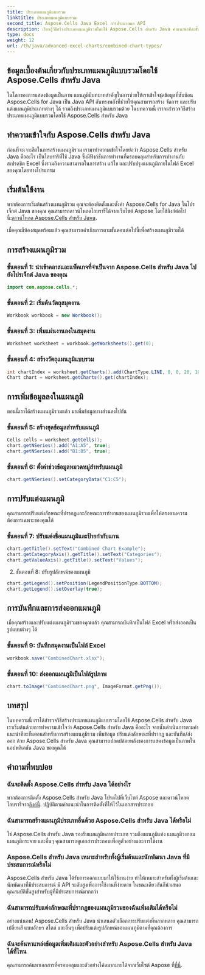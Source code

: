 ```yaml
---
title: ประเภทแผนภูมิแบบรวม
linktitle: ประเภทแผนภูมิแบบรวม
second_title: Aspose.Cells Java Excel การประมวลผล API
description: เรียนรู้วิธีสร้างประเภทแผนภูมิรวมโดยใช้ Aspose.Cells สำหรับ Java คำแนะนำทีละขั้นตอนนี้ให้ซอร์สโค้ดและเคล็ดลับสำหรับการแสดงข้อมูลอย่างมีประสิทธิภาพ
type: docs
weight: 12
url: /th/java/advanced-excel-charts/combined-chart-types/
---
```


## ข้อมูลเบื้องต้นเกี่ยวกับประเภทแผนภูมิแบบรวมโดยใช้ Aspose.Cells สำหรับ Java

ในโลกของการแสดงข้อมูลเป็นภาพ แผนภูมิมีบทบาทสำคัญในการช่วยให้เราเข้าใจชุดข้อมูลที่ซับซ้อน Aspose.Cells for Java เป็น Java API อันทรงพลังที่ช่วยให้คุณสามารถสร้าง จัดการ และปรับแต่งแผนภูมิประเภทต่างๆ ได้ รวมถึงประเภทแผนภูมิแบบรวมด้วย ในบทความนี้ เราจะสำรวจวิธีสร้างประเภทแผนภูมิแบบรวมโดยใช้ Aspose.Cells สำหรับ Java

## ทำความเข้าใจกับ Aspose.Cells สำหรับ Java

ก่อนที่จะเจาะลึกในการสร้างแผนภูมิรวม เรามาทำความเข้าใจโดยย่อว่า Aspose.Cells สำหรับ Java คืออะไร เป็นไลบรารีที่ใช้ Java ซึ่งมีฟังก์ชันการทำงานที่ครอบคลุมสำหรับการทำงานกับสเปรดชีต Excel ซึ่งรวมถึงความสามารถในการสร้าง แก้ไข และปรับปรุงแผนภูมิภายในไฟล์ Excel ของคุณโดยทางโปรแกรม

## เริ่มต้นใช้งาน

 หากต้องการเริ่มต้นสร้างแผนภูมิรวม คุณจะต้องติดตั้งและตั้งค่า Aspose.Cells for Java ในโปรเจ็กต์ Java ของคุณ คุณสามารถดาวน์โหลดไลบรารีได้จากเว็บไซต์ Aspose โดยใช้ลิงก์ต่อไปนี้:[ดาวน์โหลด Aspose.Cells สำหรับ Java](https://releases.aspose.com/cells/java/).

เมื่อคุณมีห้องสมุดพร้อมแล้ว คุณสามารถดำเนินการตามขั้นตอนต่อไปนี้เพื่อสร้างแผนภูมิรวมได้

## การสร้างแผนภูมิรวม

### ขั้นตอนที่ 1: นำเข้าคลาสและแพ็คเกจที่จำเป็นจาก Aspose.Cells สำหรับ Java ไปยังโปรเจ็กต์ Java ของคุณ

```java
import com.aspose.cells.*;
```

### ขั้นตอนที่ 2: เริ่มต้นวัตถุสมุดงาน

```java
Workbook workbook = new Workbook();
```

### ขั้นตอนที่ 3: เพิ่มแผ่นงานลงในสมุดงาน

```java
Worksheet worksheet = workbook.getWorksheets().get(0);
```

### ขั้นตอนที่ 4: สร้างวัตถุแผนภูมิแบบรวม

```java
int chartIndex = worksheet.getCharts().add(ChartType.LINE, 0, 0, 20, 10);
Chart chart = worksheet.getCharts().get(chartIndex);
```

## การเพิ่มข้อมูลลงในแผนภูมิ

ตอนนี้เราได้สร้างแผนภูมิรวมแล้ว มาเพิ่มข้อมูลบางส่วนลงไปกัน

### ขั้นตอนที่ 5: สร้างชุดข้อมูลสำหรับแผนภูมิ

```java
Cells cells = worksheet.getCells();
chart.getNSeries().add("A1:A5", true);
chart.getNSeries().add("B1:B5", true);
```

### ขั้นตอนที่ 6: ตั้งค่าช่วงข้อมูลหมวดหมู่สำหรับแผนภูมิ

```java
chart.getNSeries().setCategoryData("C1:C5");
```

## การปรับแต่งแผนภูมิ

คุณสามารถปรับแต่งลักษณะที่ปรากฏและลักษณะการทำงานของแผนภูมิรวมเพื่อให้ตรงตามความต้องการเฉพาะของคุณได้

### ขั้นตอนที่ 7: ปรับแต่งชื่อแผนภูมิและป้ายกำกับแกน

```java
chart.getTitle().setText("Combined Chart Example");
chart.getCategoryAxis().getTitle().setText("Categories");
chart.getValueAxis().getTitle().setText("Values");
```

2. ขั้นตอนที่ 8: ปรับรูปลักษณ์ของแผนภูมิ

```java
chart.getLegend().setPosition(LegendPositionType.BOTTOM);
chart.getLegend().setOverlay(true);
```

## การบันทึกและการส่งออกแผนภูมิ

เมื่อคุณสร้างและปรับแต่งแผนภูมิรวมของคุณแล้ว คุณสามารถบันทึกเป็นไฟล์ Excel หรือส่งออกเป็นรูปแบบต่างๆ ได้

### ขั้นตอนที่ 9: บันทึกสมุดงานเป็นไฟล์ Excel

```java
workbook.save("CombinedChart.xlsx");
```

### ขั้นตอนที่ 10: ส่งออกแผนภูมิเป็นไฟล์รูปภาพ

```java
chart.toImage("CombinedChart.png", ImageFormat.getPng());
```

## บทสรุป

ในบทความนี้ เราได้สำรวจวิธีสร้างประเภทแผนภูมิแบบรวมโดยใช้ Aspose.Cells สำหรับ Java เราเริ่มต้นด้วยการทำความเข้าใจว่า Aspose.Cells สำหรับ Java คืออะไร จากนั้นดำเนินการตามคำแนะนำทีละขั้นตอนสำหรับการสร้างแผนภูมิรวม เพิ่มข้อมูล ปรับแต่งลักษณะที่ปรากฏ และบันทึก/ส่งออก ด้วย Aspose.Cells สำหรับ Java คุณสามารถปลดปล่อยพลังของการแสดงข้อมูลเป็นภาพในแอปพลิเคชัน Java ของคุณได้

## คำถามที่พบบ่อย

### ฉันจะติดตั้ง Aspose.Cells สำหรับ Java ได้อย่างไร

 หากต้องการติดตั้ง Aspose.Cells สำหรับ Java โปรดไปที่เว็บไซต์ Aspose และดาวน์โหลดไลบรารีจาก[ลิงค์นี้](https://releases.aspose.com/cells/java/). ปฏิบัติตามคำแนะนำในการติดตั้งที่ให้ไว้ในเอกสารประกอบ

### ฉันสามารถสร้างแผนภูมิประเภทอื่นด้วย Aspose.Cells สำหรับ Java ได้หรือไม่

ใช่ Aspose.Cells สำหรับ Java รองรับแผนภูมิหลายประเภท รวมถึงแผนภูมิแท่ง แผนภูมิวงกลม แผนภูมิกระจาย และอื่นๆ คุณสามารถดูเอกสารประกอบเพื่อดูตัวอย่างและการใช้งาน

### Aspose.Cells สำหรับ Java เหมาะสำหรับทั้งผู้เริ่มต้นและนักพัฒนา Java ที่มีประสบการณ์หรือไม่

Aspose.Cells สำหรับ Java ได้รับการออกแบบมาให้ใช้งานง่าย ทำให้เหมาะสำหรับทั้งผู้เริ่มต้นและนักพัฒนาที่มีประสบการณ์ มี API ระดับสูงเพื่อการใช้งานที่ง่ายดาย ในขณะเดียวกันก็นำเสนอคุณสมบัติขั้นสูงสำหรับผู้ที่มีประสบการณ์มากกว่า

### ฉันสามารถปรับแต่งลักษณะที่ปรากฏของแผนภูมิรวมของฉันเพิ่มเติมได้หรือไม่

อย่างแน่นอน! Aspose.Cells สำหรับ Java นำเสนอตัวเลือกการปรับแต่งที่หลากหลาย คุณสามารถเปลี่ยนสี แบบอักษร สไตล์ และอื่นๆ เพื่อปรับแต่งรูปลักษณ์ของแผนภูมิตามที่คุณต้องการ

### ฉันจะค้นหาแหล่งข้อมูลเพิ่มเติมและตัวอย่างสำหรับ Aspose.Cells สำหรับ Java ได้ที่ไหน

 คุณสามารถค้นหาเอกสารที่ครอบคลุมและตัวอย่างโค้ดมากมายได้จากเว็บไซต์ Aspose ที่[ที่นี่](https://reference.aspose.com/cells/java/).